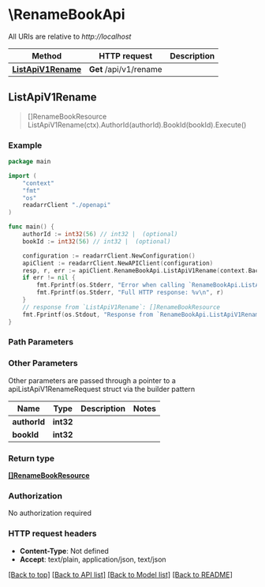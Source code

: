 # \RenameBookApi

All URIs are relative to *http://localhost*

Method | HTTP request | Description
------------- | ------------- | -------------
[**ListApiV1Rename**](RenameBookApi.md#ListApiV1Rename) | **Get** /api/v1/rename | 



## ListApiV1Rename

> []RenameBookResource ListApiV1Rename(ctx).AuthorId(authorId).BookId(bookId).Execute()



### Example

```go
package main

import (
    "context"
    "fmt"
    "os"
    readarrClient "./openapi"
)

func main() {
    authorId := int32(56) // int32 |  (optional)
    bookId := int32(56) // int32 |  (optional)

    configuration := readarrClient.NewConfiguration()
    apiClient := readarrClient.NewAPIClient(configuration)
    resp, r, err := apiClient.RenameBookApi.ListApiV1Rename(context.Background()).AuthorId(authorId).BookId(bookId).Execute()
    if err != nil {
        fmt.Fprintf(os.Stderr, "Error when calling `RenameBookApi.ListApiV1Rename``: %v\n", err)
        fmt.Fprintf(os.Stderr, "Full HTTP response: %v\n", r)
    }
    // response from `ListApiV1Rename`: []RenameBookResource
    fmt.Fprintf(os.Stdout, "Response from `RenameBookApi.ListApiV1Rename`: %v\n", resp)
}
```

### Path Parameters



### Other Parameters

Other parameters are passed through a pointer to a apiListApiV1RenameRequest struct via the builder pattern


Name | Type | Description  | Notes
------------- | ------------- | ------------- | -------------
 **authorId** | **int32** |  | 
 **bookId** | **int32** |  | 

### Return type

[**[]RenameBookResource**](RenameBookResource.md)

### Authorization

No authorization required

### HTTP request headers

- **Content-Type**: Not defined
- **Accept**: text/plain, application/json, text/json

[[Back to top]](#) [[Back to API list]](../README.md#documentation-for-api-endpoints)
[[Back to Model list]](../README.md#documentation-for-models)
[[Back to README]](../README.md)

